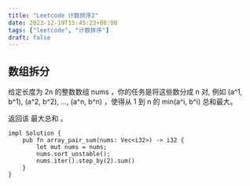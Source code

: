 ```yaml
---
title: "Leetcode 计数排序2"
date: 2023-12-19T15:45:23+08:00
tags: ["leetcode", "计数排序"]
draft: false
---
```


## 数组拆分

给定长度为 2n 的整数数组 nums ，你的任务是将这些数分成 n 对, 例如 (a^1, b^1), (a^2, b^2), ..., (a^n, b^n) ，使得从 1 到 n 的 min(a^i, b^i) 总和最大。

返回该 最大总和 。

```
impl Solution {
    pub fn array_pair_sum(nums: Vec<i32>) -> i32 {
        let mut nums = nums;
        nums.sort_unstable();
        nums.iter().step_by(2).sum()
    }
}
```
